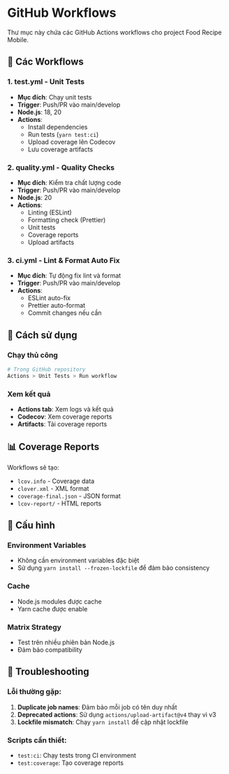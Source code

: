 # GitHub Workflows

Thư mục này chứa các GitHub Actions workflows cho project Food Recipe Mobile.

## 📁 Các Workflows

### 1. **test.yml** - Unit Tests
- **Mục đích**: Chạy unit tests
- **Trigger**: Push/PR vào main/develop
- **Node.js**: 18, 20
- **Actions**:
  - Install dependencies
  - Run tests (`yarn test:ci`)
  - Upload coverage lên Codecov
  - Lưu coverage artifacts

### 2. **quality.yml** - Quality Checks
- **Mục đích**: Kiểm tra chất lượng code
- **Trigger**: Push/PR vào main/develop
- **Node.js**: 20
- **Actions**:
  - Linting (ESLint)
  - Formatting check (Prettier)
  - Unit tests
  - Coverage reports
  - Upload artifacts

### 3. **ci.yml** - Lint & Format Auto Fix
- **Mục đích**: Tự động fix lint và format
- **Trigger**: Push/PR vào main/develop
- **Actions**:
  - ESLint auto-fix
  - Prettier auto-format
  - Commit changes nếu cần

## 🚀 Cách sử dụng

### Chạy thủ công
```bash
# Trong GitHub repository
Actions > Unit Tests > Run workflow
```

### Xem kết quả
- **Actions tab**: Xem logs và kết quả
- **Codecov**: Xem coverage reports
- **Artifacts**: Tải coverage reports

## 📊 Coverage Reports

Workflows sẽ tạo:
- `lcov.info` - Coverage data
- `clover.xml` - XML format
- `coverage-final.json` - JSON format
- `lcov-report/` - HTML reports

## 🔧 Cấu hình

### Environment Variables
- Không cần environment variables đặc biệt
- Sử dụng `yarn install --frozen-lockfile` để đảm bảo consistency

### Cache
- Node.js modules được cache
- Yarn cache được enable

### Matrix Strategy
- Test trên nhiều phiên bản Node.js
- Đảm bảo compatibility

## 🐛 Troubleshooting

### Lỗi thường gặp:
1. **Duplicate job names**: Đảm bảo mỗi job có tên duy nhất
2. **Deprecated actions**: Sử dụng `actions/upload-artifact@v4` thay vì v3
3. **Lockfile mismatch**: Chạy `yarn install` để cập nhật lockfile

### Scripts cần thiết:
- `test:ci`: Chạy tests trong CI environment
- `test:coverage`: Tạo coverage reports
